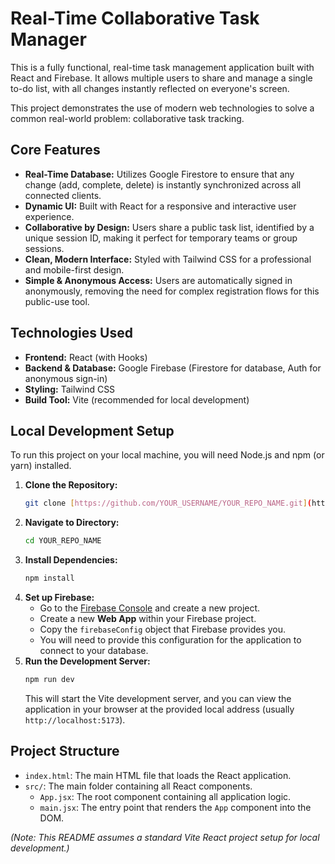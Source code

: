 # Real-Time Collaborative Task Manager

This is a fully functional, real-time task management application built with React and Firebase. It allows multiple users to share and manage a single to-do list, with all changes instantly reflected on everyone's screen.

This project demonstrates the use of modern web technologies to solve a common real-world problem: collaborative task tracking.

## Core Features

- **Real-Time Database:** Utilizes Google Firestore to ensure that any change (add, complete, delete) is instantly synchronized across all connected clients.
- **Dynamic UI:** Built with React for a responsive and interactive user experience.
- **Collaborative by Design:** Users share a public task list, identified by a unique session ID, making it perfect for temporary teams or group sessions.
- **Clean, Modern Interface:** Styled with Tailwind CSS for a professional and mobile-first design.
- **Simple & Anonymous Access:** Users are automatically signed in anonymously, removing the need for complex registration flows for this public-use tool.

## Technologies Used

- **Frontend:** React (with Hooks)
- **Backend & Database:** Google Firebase (Firestore for database, Auth for anonymous sign-in)
- **Styling:** Tailwind CSS
- **Build Tool:** Vite (recommended for local development)

## Local Development Setup

To run this project on your local machine, you will need Node.js and npm (or yarn) installed.

1.  **Clone the Repository:**
    ```bash
    git clone [https://github.com/YOUR_USERNAME/YOUR_REPO_NAME.git](https://github.com/YOUR_USERNAME/YOUR_REPO_NAME.git)
    ```
2.  **Navigate to Directory:**
    ```bash
    cd YOUR_REPO_NAME
    ```
3.  **Install Dependencies:**
    ```bash
    npm install
    ```
4.  **Set up Firebase:**
    * Go to the [Firebase Console](https://console.firebase.google.com/) and create a new project.
    * Create a new **Web App** within your Firebase project.
    * Copy the `firebaseConfig` object that Firebase provides you.
    * You will need to provide this configuration for the application to connect to your database.
5.  **Run the Development Server:**
    ```bash
    npm run dev
    ```
    This will start the Vite development server, and you can view the application in your browser at the provided local address (usually `http://localhost:5173`).

## Project Structure

- `index.html`: The main HTML file that loads the React application.
- `src/`: The main folder containing all React components.
  - `App.jsx`: The root component containing all application logic.
  - `main.jsx`: The entry point that renders the `App` component into the DOM.

*(Note: This README assumes a standard Vite React project setup for local development.)*
